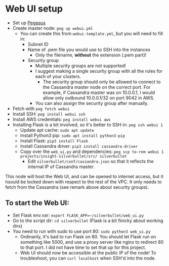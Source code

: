 # Web UI setup
* Set up [Pegasus](https://github.com/InsightDataScience/pegasus)
* Create master node: `peg up webui.yml`
	* You can create this from `webui-template.yml`, but you will need to fill in:
		* Subnet ID
		* Name of .pem file you would use to SSH into the instances
			* Only the filename, **without** the extension (.pem part)!
		* Security group
			* Multiple security groups are not supported!
			* I suggest making a single security group with all the rules for each of your clusters.
				* The security group should only be allowed to connect to the Cassandra master node on the correct port. For example, if Cassandra master was on 10.0.0.1, I would allow only outbound 10.0.0.1/32 on port 9042 in AWS.
			* You can also assign the security group after manually.
* Fetch with `peg fetch webui`
* Install SSH: `peg install webui ssh`
* Install AWS credentials: `peg install webui aws`
* Installing Flask is a bit involved, so it's better to SSH in: `peg ssh webui 1`
	* Update apt cache: `sudo apt update`
	* Install Python3 pip: `sudo apt install python3-pip`
	* Install Flask: `pip3 install Flask`
	* Install Cassandra driver: `pip3 install cassandra-driver`
	* Copy over the `web_ui.py` and dependencies: `peg scp to-rem webui 1 projects/insight-silverbullet/src/ silverbullet`
		* Edit `silverbullet/conf/cassandra.json` so that it reflects the internal IP of Cassandra master.

This node will host the Web UI, and can be opened to internet access, but it hsould be locked down with respect to the rest of the VPC. It only needs to fetch from the Cassandra (see remark above about security groups).

## To start the Web UI:
* Set Flask env.var: `export FLASK_APP=~/silverbullet/web_ui.py`
* Go to the script dir: `cd silverbullet` (Flask is a bit finicky about working dirs)
* You need to run with sudo to use port 80: `sudo python3 web_ui.py`
	* Ordinarily, it's bad to run Flask on 80. You should let Flask run on something like 5000, and use a proxy server like nginx to redirect 80 to that port. I did not have time to set that up for this project.
	* Web UI should now be accessible at the public IP of the node! To troubleshoot, you can `curl localhost` when SSH'd into the node.
